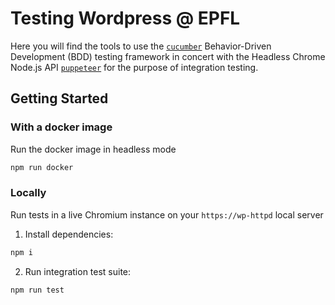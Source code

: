 # Testing Wordpress @ EPFL

Here you will find the tools to use the [`cucumber`](https://github.com/cucumber/cucumber-js) Behavior-Driven Development (BDD) testing framework in concert with the Headless Chrome Node.js API [`puppeteer`](https://github.com/puppeteer/puppeteer) for the purpose of integration testing.

## Getting Started

### With a docker image

Run the docker image in headless mode

```bash
npm run docker
```


### Locally

Run tests in a live Chromium instance on your `https://wp-httpd` local server

1. Install dependencies:

```bash
npm i
```

2. Run integration test suite:

```bash
npm run test
```
